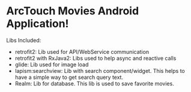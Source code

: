 # ArcTouch Movies Android Application!
Libs Included:
 - retrofit2: Lib used for API/WebService communication
 - retrofit2 with RxJava2: Libs used to help async and reactive calls
 - glide: Lib used for image load
 - lapism:searchview: Lib with search component/widget. This helps to have a simple way to get search query text.
 - Realm: Lib for database. This lib is used to save favorite movies.
